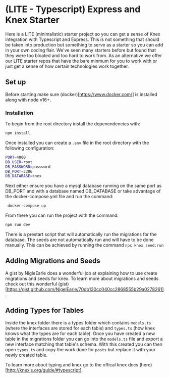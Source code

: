 # (LITE - Typescript) Express and Knex Starter

Here is a LITE (minimalistic) starter project so you can get a sense of Knex integration with Typescript and Express. This is not something that should be taken into production but something to serve as a starter so you can add in your own coding flair. We've seen many starters before but found that they were too bloated and too hard to work from. As an alternative we offer our LITE starter repos that have the bare minmum for you to work with or just get a sense of how certain technologies work together.

## Set up

Before starting make sure (docker)[https://www.docker.com/] is installed along with node v16+.

### Installation

To begin from the root directory install the depenendencies with:

```bash
npm install
```

Once installed you can create a `.env` file in the root directory with the following configuration:

```bash
PORT=4000
DB_USER=root
DB_PASSWORD=password
DB_PORT=3306
DB_DATABASE=knex
```

Next either ensure you have a mysql database running on the same port as DB_PORT and with a database named DB_DATABASE or take advantage of the docker-compose.yml file and run the command:

```bash
 docker-compose up
```

From there you can run the project with the command:

```bash
npm run dev
```

There is a prestart script that will automatically run the migrations for the database. The seeds are not automatically run and will have to be done manually. This can be achieved by running the command `npx knex seed:run`

## Adding Migrations and Seeds

A gist by NigleEarle does a wonderful job at explaining how to use create migrations and seeds for knex. To learn more about migrations and seeds check out this wonderful (gist)[https://gist.github.com/NigelEarle/70db130cc040cc2868555b29a0278261].

## Adding Types for Tables

Inside the knex folder there is a types folder which contains `models.ts` (where the interfaces are stored for each table) and `types.ts` (how knex knows what the types are for each table). Once you have created a new table in the migrations folder you can go into the `models.ts` file and export a new interface matching that table's schema. With this created you can then open `types.ts` and copy the work done for `posts` but replace it with your newly created table.

To learn more about typing and knex go to the offical knex docs (here)[http://knexjs.org/guide/#typescript].
